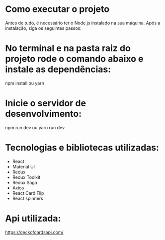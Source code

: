 # Como executar o projeto
Antes de tudo, é necessário ter o Node.js instalado na sua máquina. Após a instalação, siga os seguintes passos:

# No terminal e na pasta raiz do projeto rode o comando abaixo e instale as dependências:
npm install ou yarn

# Inicie o servidor de desenvolvimento:
npm run dev ou yarn run dev

# Tecnologias e bibliotecas utilizadas:
- React
- Material UI
- Redux
- Redux Toolkit
- Redux Saga
- Axios
- React Card Flip
- React spinners

# Api utilizada:
https://deckofcardsapi.com/






